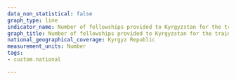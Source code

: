 ```yaml
---
data_non_statistical: false
graph_type: line
indicator_name: Number of fellowships provided to Kyrgyzstan for the training of personnel abroad at the expense of the host country within the framework of official intergovernmental and interstate treaties and agreements
graph_title: Number of fellowships provided to Kyrgyzstan for the training of personnel abroad at the expense of the host country within the framework of official intergovernmental and interstate treaties and agreements
national_geographical_coverage: Kyrgyz Republic
measurement_units: Number
tags:
- custom.national

---
```

